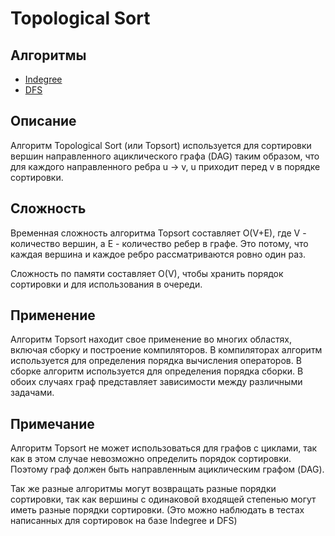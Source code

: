 # Topological Sort

## Алгоритмы

-   [Indegree](./indegree/README.md)
-   [DFS](./dfs/README.md)

## Описание

Алгоритм Topological Sort (или Topsort) используется для сортировки вершин
направленного ациклического графа (DAG) таким образом, что для каждого
направленного ребра u -> v, u приходит перед v в порядке сортировки.

## Сложность

Временная сложность алгоритма Topsort составляет O(V+E), где V - количество
вершин, а E - количество ребер в графе. Это потому, что каждая вершина и
каждое ребро рассматриваются ровно один раз.

Сложность по памяти составляет O(V), чтобы хранить порядок сортировки и для
использования в очереди.

## Применение

Алгоритм Topsort находит свое применение во многих областях, включая сборку и
построение компиляторов. В компиляторах алгоритм используется для определения
порядка вычисления операторов. В сборке алгоритм используется для определения
порядка сборки. В обоих случаях граф представляет зависимости между различными
задачами.

## Примечание

Алгоритм Topsort не может использоваться для графов с циклами, так как в этом
случае невозможно определить порядок сортировки. Поэтому граф должен быть
направленным ациклическим графом (DAG).

Так же разные алгоритмы могут возвращать разные порядки сортировки, так как
вершины с одинаковой входящей степенью могут иметь разные порядки сортировки.
(Это можно наблюдать в тестах написанных для сортировок на базе Indegree и DFS)
